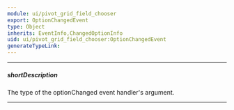 ```yaml
---
module: ui/pivot_grid_field_chooser
export: OptionChangedEvent
type: Object
inherits: EventInfo,ChangedOptionInfo
uid: ui/pivot_grid_field_chooser:OptionChangedEvent
generateTypeLink: 
---
```

---
##### shortDescription
The type of the optionChanged event handler's argument.

---
<!-- Description goes here -->